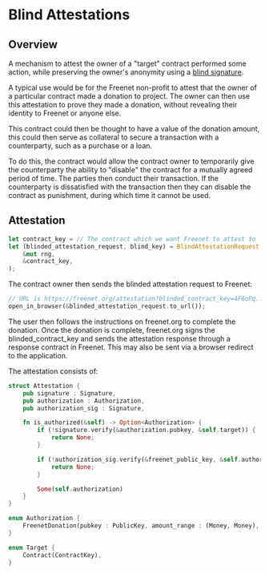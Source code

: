 # Blind Attestations

## Overview

A mechanism to attest the owner of a "target" contract performed some action,
while preserving the owner's anonymity using a [blind
signature](https://en.wikipedia.org/wiki/Blind_signature).

A typical use would be for the Freenet non-profit to attest that the owner of a
particular contract made a donation to project. The owner can then use this
attestation to prove they made a donation, without revealing their identity to
Freenet or anyone else.

This contract could then be thought to have a value of the donation amount,
this could then serve as collateral to secure a transaction with a
counterparty, such as a purchase or a loan.

To do this, the contract would allow the contract owner to temporarily give the
counterparty the ability to "disable" the contract for a mutually agreed period
of time. The parties then conduct their transaction. If the counterparty is
dissatisfied with the transaction then they can disable the contract as
punishment, during which time it cannot be used.

## Attestation

```rust
let contract_key = // The contract which we want Freenet to attest to
let (blinded_attestation_request, blind_key) = BlindAttestationRequest::blind(
    &mut rng,
    &contract_key,
);
```

The contract owner then sends the blinded attestation request to Freenet:

```rust
// URL is https://freenet.org/attestation?blinded_contract_key=4F6oPq...
open_in_browser(&blinded_attestation_request.to_url());
```

The user then follows the instructions on freenet.org to complete the donation.
Once the donation is complete, freenet.org signs the blinded_contract_key and
sends the attestation response through a response contract in Freenet. This
may also be sent via a browser redirect to the application.

The attestation consists of:

```rust
struct Attestation {
    pub signature : Signature,
    pub authorization : Authorization,
    pub authorization_sig : Signature,

    fn is_authorized(&self) -> Option<Authorization> {
        if (!signature.verify(&authorization.pubkey, &self.target)) {
            return None;
        }

        if (!authorization_sig.verify(&freenet_public_key, &self.authorization)) {
            return None;
        }

        Some(self.authorization)
    }
}

enum Authorization {
    FreenetDonation(pubkey : PublicKey, amount_range : (Money, Money), time_range : (Timestamp, Timestamp)),
}

enum Target {
    Contract(ContractKey),
}
```

